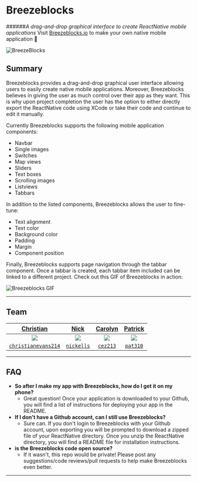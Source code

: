 # Breezeblocks
######*A drag-and-drop graphical interface to create ReactNative mobile applications* 
Visit [Breezeblocks.io](http://www.breezeblocks.io) to make your own native mobile application :dog:

![BreezeBlocks](http://i.imgur.com/Mx6Glyv.png)

## Summary
Breezeblocks provides a drag-and-drop graphical user interface allowing users to easily create native mobile applications.  Moreover, Breezeblocks believes in giving the user as much control over their app as they want.  This is why upon project completion the user has the option to either directly export the ReactNative code using XCode or take their code and continue to edit it manually.  

Currently Breezeblocks supports the following mobile application components:
* Navbar
* Single images
* Switches
* Map views
* Sliders
* Text boxes
* Scrolling images
* Listviews
* Tabbars

In addition to the listed components, Breezeblocks allows the user to fine-tune:
* Text alignment
* Text color
* Background color
* Padding
* Margin
* Component position

Finally, Breezeblocks supports page navigation through the tabbar component.  Once a tabbar is created, each tabbar item included can be linked to a different project.  Check out this GIF of Breezeblocks in action:

![Breezeblocks GIF](http://g.recordit.co/pNcQcOFgVR.gif)

---

## Team

| <a href="https://github.com/christianevans214" target="_blank">**Christian**</a> | <a href="https://github.com/nickells" target="_blank">**Nick**</a> | <a href="https://github.com/cez213" target="_blank">**Carolyn**</a> | <a href="https://github.com/pat310" target="_blank">**Patrick**</a> |
|:---:|:---:|:---:|:---:|
| <img src="https://avatars0.githubusercontent.com/u/11511427?v=3&s=400?s=200"> | <img src="https://avatars1.githubusercontent.com/u/10698677?v=3&s=400?s=200"> | <img src="https://avatars1.githubusercontent.com/u/12144611?v=3&s=400?s=200"> | <img src="https://avatars3.githubusercontent.com/u/12212504?v=3&s=460?s=200"> |
| <a href="http://github.com/christianevans214" target="_blank">`christianevans214`</a> | <a href="http://github.com/nickells" target="_blank">`nickells`</a> | <a href="http://github.com/cez213" target="_blank">`cez213`</a> | <a href="http://github.com/pat310" target="_blank">`pat310`</a> |

---

## FAQ


- **So after I make my app with Breezeblocks, how do I get it on my phone?**
    - Great question!  Once your application is downloaded to your Github, you will find a list of instructions for deploying your app in the README.
- **If I don't have a Github account, can I still use Breezeblocks?**
    - Sure can.  If you don't login to Breezeblocks with your Github account, upon exporting you will be prompted to download a zipped file of your ReactNative directory.  Once you unzip the ReactNative directory, you will find a README file for installation instructions.
- **is the Breezeblocks code open source?**
    - If it wasn't, this repo would be private!  Please post any suggestions/code reviews/pull requests to help make Breezeblocks even better.

---
